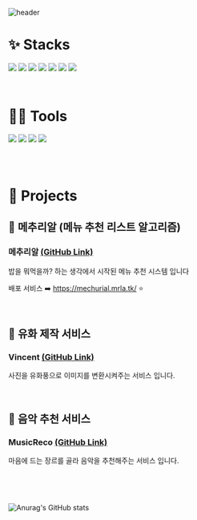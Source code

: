 ![header](https://capsule-render.vercel.app/api?type=waving&color=auto&height=200&section=header&text=🌱에서%20🌸까지%20무엇이든%20배워%20성장할%20것%20입니다&fontSize=30)

# ✨  Stacks

<img src="https://img.shields.io/badge/Python-3766AB?style=flat-square&logo=Python&logoColor=white"/>  <img src="https://img.shields.io/badge/JavaScript-F7DF1E?style=flat-square&logo=JavaScript&logoColor=white"/> <img src="https://img.shields.io/badge/Django-092E20?style=flat-square&logo=Django&logoColor=white"/> <img src="https://img.shields.io/badge/Visual Studio Code-007ACC?style=flat-square&logo=Visual Studio Code&logoColor=white"/> <img src="https://img.shields.io/badge/Eclipse IDE-2C2255?style=flat-square&logo=Eclipse IDE&logoColor=white"/>  <img src="https://img.shields.io/badge/docker-2496ED?style=flat-square&logo=docker&logoColor=white"/> <img src="https://img.shields.io/badge/Unity-FFFFFF?style=flat-square&logo=Unity&logoColor=black"/>

<br>

# 💪🏼 Tools 

 <img src="https://img.shields.io/badge/Visual Studio Code-007ACC?style=flat-square&logo=Visual Studio Code&logoColor=white"/> <img src="https://img.shields.io/badge/GitHub-181717?style=flat-square&logo=GitHub&logoColor=white"/> <img src="https://img.shields.io/badge/Eclipse IDE-2C2255?style=flat-square&logo=Eclipse IDE&logoColor=white"/>  <img src="https://img.shields.io/badge/3dsMax IDE-green?style=flat-square&logo=3dsMax&logoColor=white"/> 

<br>
<br>


# 🌱 Projects

## 🍚 메추리알 (메뉴 추천 리스트 알고리즘)
### 메추리알 <a href="https://github.com/A7-TC2-TeamCode200">(GitHub Link)</a>
밥을 뭐먹을까? 하는 생각에서 시작된 메뉴 추천 시스템 입니다

배포 서비스 ➡️ https://mechurial.mrla.tk/ ⭐

<br>

## 🎨 유화 제작 서비스
### Vincent <a href="https://github.com/Carrotww/Vincent_Backend">(GitHub Link)</a>

사진을 유화풍으로 이미지를 변환시켜주는 서비스 입니다.

<br>

## 🎵 음악 추천 서비스
### MusicReco <a href="https://github.com/Carrotww/Recommend_service">(GitHub Link)</a>
마음에 드는 장르를 골라 음악을 추천해주는 서비스 입니다.

&nbsp; 


<br>

![Anurag's GitHub stats](https://github-readme-stats.vercel.app/api?username=Taeeun99&show_icons=true&theme=radical)
